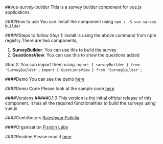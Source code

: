 ##vue-survey-builder
This is a survey builder component for vue.js applications.

####How to use
You can install the component using `npm i -S vue-survey-builder`

#####Steps to follow
*Step 1:*
Install is using the above command from npm registry
There are two components,
1. **SurveyBuilder**: You can use this to build the survey
2. **QuestionsView**: You can use this to show the questions added

*Step 2:*
You can import them using
`import { surveyBuilder } from 'SurveyBuilder';`
`import { QuestionsView } from 'SurveyBuilder';`


####Demo
You can see the demo [here]()

####Demo Code
Please look at the sample code [here]()

####Versions
#####0.1.0
This version is the initial official release of this component. It has all the required functionalities to build the surveys using vue.js


####Contributors
[Rajeshwar Patlolla](https://github.com/rajeshwarpatlolla)

####Organisation
[Fission Labs](http://fissionlabs.com/)

####Readme
Please read it [here]()
